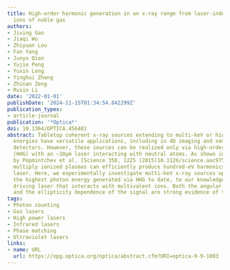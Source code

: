 ```yaml
---
title: High-order harmonic generation in an x-ray range from laser-induced multivalent
  ions of noble gas
authors:
- Jixing Gao
- Jiaqi Wu
- Zhiyuan Lou
- Fan Yang
- Junyu Qian
- Yujie Peng
- Yuxin Leng
- Yinghui Zheng
- Zhinan Zeng
- Ruxin Li
date: '2022-01-01'
publishDate: '2024-11-15T01:34:54.842299Z'
publication_types:
- article-journal
publication: '*Optica*'
doi: 10.1364/OPTICA.456481
abstract: Tabletop coherent x-ray sources extending to multi-keV or higher photon
  energies have versatile applications, including in 4D imaging and semiconductor
  detectors. However, these sources can be realized only via high-order harmonic generation
  (HHG) with an ∼10µm laser interacting with neutral atoms. As shown in previous work
  by Popmintchev et al. [Science 350, 1225 (2015)10.1126/science.aac9755SCIEAS0036-8075],
  multiply ionized plasmas can efficiently produce hundred-eV harmonics with an ultraviolet
  laser. Here, we experimentally investigate multi-keV x-ray sources up to ∼5.2keV,
  the highest photon energy generated via HHG to date, to our knowledge, using a 1.45-µm
  driving laser that interacts with multivalent ions. Both the angular distribution
  and the ellipticity dependence of the signal are strong evidence of the HHG mechanism.
tags:
- Photon counting
- Gas lasers
- High power lasers
- Infrared lasers
- Phase matching
- Ultraviolet lasers
links:
- name: URL
  url: https://opg.optica.org/optica/abstract.cfm?URI=optica-9-9-1003
---
```

